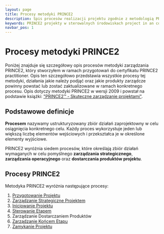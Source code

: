 ```yaml
---
layout: page
title: Procesy metodyki PRINCE2
description: Spis procesów realizacji projektu zgodnie z metodologią PRINCE2. Metodologia ta jest szeroko akceptowaną metodologią zarządczą służącą do zarządzania projektami.
keywords: PRINCE2 projekty w sterowalnych środowiskach project in an controlled environment
navbar_pos: 1
---
```

# Procesy metodyki PRINCE2

Poniżej znajduje się szczegółowy opis procesów metodyki zarządzania PRINCE2, który stworzyłem w ramach przygotowań
do certyfikatu PRINCE2 practitioner. Opis ten szczegółowo przedstawia wszystkie procesy tej metodyki, działania
jakie należy podjąć oraz jakie produkty zarządcze powinny powstać lub zostać zaktualizowane w ramach konkretnego
procesu. Opis dotyczy metodyki PRINCE2 w wersji 2009 i powstał na podstawie książki: ["PRINCE2&#8482; - Skuteczne zarządzanie
projektami"](http://www.amazon.com/Managing-Successful-Projects-PRINCE2-Manual/dp/0113310595/ref=sr_1_1?ie=UTF8&s=books&qid=1273602532&sr=8-1).

## Podstawowe definicje

**Procesem** nazywamy ustrukturyzowany zbiór działań zaprojektowny w celu osiągnięcia konkretnego celu. Każdy proces
wykorzystuje jeden lub większą liczbę elementów wejściowych i przekształca je w określone elementy wyjściowe.

PRINCE2 wyróżnia siedem procesów, które określają zbiór działań wymaganych w celu pomyślnego **zarządzania strategicznego**,
**zarządzania operacyjnego** oraz **dostarczania produktów projektu**.

## Procesy PRINCE2

Metodyka PRINCE2 wyróżnia następujące procesy:

  1. [Przygotowanie Projektu](/prince2/przygotowanie-projektu)
  2. [Zarządzanie Strategiczne Projektem](/prince2/zarzadzanie-strategiczne-projektem)
  3. [Inicjowanie Projektu](/prince2/inicjowanie-projektu)
  4. [Sterowanie Etapem](/prince2/sterowanie-etapem)
  5. Zarządzanie Dostarczaniem Produktów
  6. [Zarządzanie Końcem Etapu](/prince2/zarzadzanie-koncem-etapu)
  7. [Zamykanie Projektu](/prince2/zamykanie-projektu)